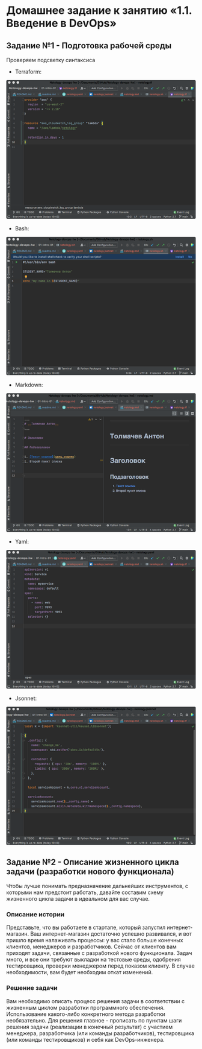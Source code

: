 
# Домашнее задание к занятию «1.1. Введение в DevOps»
## Задание №1 - Подготовка рабочей среды

Проверяем подсветку синтаксиса
- Terraform:

![Terraform](img/img_tf.png)

- Bash: 

![Bash](img/img_sh.png)

- Markdown:
 
![Markdown](img/img_md.png)

- Yaml:

![Yaml](img/img_yaml.png)

- Jsonnet:

![Jsonnet](img/img_jsonnet.png)

## Задание №2 - Описание жизненного цикла задачи (разработки нового функционала)
Чтобы лучше понимать предназначение дальнейших инструментов, с которыми нам предстоит работать, давайте 
составим схему жизненного цикла задачи в идеальном для вас случае.
### Описание истории
Представьте, что вы работаете в стартапе, который запустил интернет-магазин. Ваш интернет-магазин достаточно успешно развивался, и вот пришло время налаживать процессы: у вас стало больше конечных клиентов, менеджеров и разработчиков. Сейчас от клиентов вам приходят задачи, связанные с разработкой нового функционала. Задач много, и все они требуют выкладки на тестовые среды, одобрения тестировщика, проверки менеджером перед показом клиенту. В случае необходимости, вам будет необходим откат изменений. 
### Решение задачи
Вам необходимо описать процесс решения задачи в соответствии с жизненным циклом разработки программного обеспечения. Использование какого-либо конкретного метода разработки необязательно. Для решения главное - прописать по пунктам шаги решения задачи (реализации в конечный результат) с участием менеджера, разработчика (или команды разработчиков), тестировщика (или команды тестировщиков) и себя как DevOps-инженера. 
 
